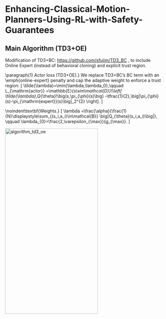 # Enhancing-Classical-Motion-Planners-Using-RL-with-Safety-Guarantees

## Main Algorithm (TD3+OE)

Modification of TD3+BC: https://github.com/sfujim/TD3_BC , to include Online Expert (instead of behavioral cloning) and explicit trust region.

\paragraph{1) Actor loss (TD3+OE).}
We replace TD3+BC’s BC term with an \emph{online-expert} penalty and cap the adaptive weight to enforce a trust region:
\[
\tilde{\lambda}=\min\{\lambda,\lambda_0\},\qquad
L_{\mathrm{actor}}
=\mathbb{E}_{s\sim\mathcal{D}}\!\left[
\tilde{\lambda}\,Q_{\theta}\!\big(s,\pi_{\phi}(s)\big)
-\tfrac{1}{2}\,\big\|\pi_{\phi}(s)-\pi_{\mathrm{expert}}(s)\big\|_2^{2}
\right].
\]

\noindent\textbf{Weights.}
\[
\lambda
=\frac{\alpha}{\frac{1}{N}\displaystyle\sum_{(s_i,a_i)\in\mathcal{B}}
\big|Q_{\theta}(s_i,a_i)\big|},
\qquad
\lambda_{0}=\frac{2\,\varepsilon_{\max}}{g_{\max}}.
\]

<img width="300" height="600" alt="algorithm_td3_oe" src="https://github.com/user-attachments/assets/427271dd-d29f-43f9-82f1-38a7ece8f50c" />
